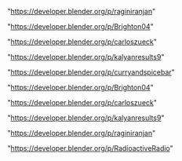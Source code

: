 "https://developer.blender.org/p/raginiranjan"

"https://developer.blender.org/p/Brighton04"

"https://developer.blender.org/p/carloszueck"

"https://developer.blender.org/p/kalyanresults9"

 
"https://developer.blender.org/p/curryandspicebar"


"https://developer.blender.org/p/Brighton04"


"https://developer.blender.org/p/carloszueck"


"https://developer.blender.org/p/kalyanresults9"


"https://developer.blender.org/p/raginiranjan"


"https://developer.blender.org/p/RadioactiveRadio"


 
